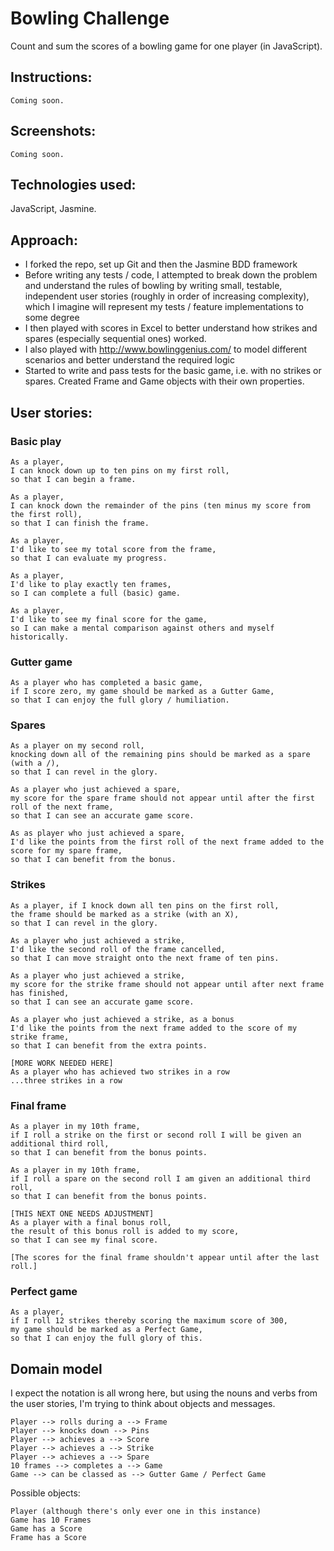 
Bowling Challenge
=================
Count and sum the scores of a bowling game for one player (in JavaScript).

Instructions:
-------
````
Coming soon.
````
Screenshots:
-------
````
Coming soon.
````
Technologies used:
-------
JavaScript, Jasmine.

Approach:
-------
- I forked the repo, set up Git and then the Jasmine BDD framework
- Before writing any tests / code, I attempted to break down the problem and understand the rules of bowling by writing small, testable, independent user stories (roughly in order of increasing complexity), which I imagine will represent my tests / feature implementations to some degree
- I then played with scores in Excel to better understand how strikes and spares (especially sequential ones) worked.
- I also played with http://www.bowlinggenius.com/ to model different scenarios and better understand the required logic
- Started to write and pass tests for the basic game, i.e. with no strikes or spares. Created Frame and Game objects with their own properties.

User stories:
-----

### Basic play
````
As a player,
I can knock down up to ten pins on my first roll,
so that I can begin a frame.

As a player,
I can knock down the remainder of the pins (ten minus my score from the first roll),
so that I can finish the frame.

As a player,
I'd like to see my total score from the frame,
so that I can evaluate my progress.

As a player,
I'd like to play exactly ten frames,
so I can complete a full (basic) game.

As a player,
I'd like to see my final score for the game,
so I can make a mental comparison against others and myself historically.
````

### Gutter game
````
As a player who has completed a basic game,
if I score zero, my game should be marked as a Gutter Game,
so that I can enjoy the full glory / humiliation.
````

### Spares
````
As a player on my second roll,
knocking down all of the remaining pins should be marked as a spare (with a /),
so that I can revel in the glory.

As a player who just achieved a spare,
my score for the spare frame should not appear until after the first roll of the next frame,
so that I can see an accurate game score.

As as player who just achieved a spare,
I'd like the points from the first roll of the next frame added to the score for my spare frame,
so that I can benefit from the bonus.
````
### Strikes
````
As a player, if I knock down all ten pins on the first roll,
the frame should be marked as a strike (with an X),
so that I can revel in the glory.

As a player who just achieved a strike,
I'd like the second roll of the frame cancelled,
so that I can move straight onto the next frame of ten pins.

As a player who just achieved a strike,
my score for the strike frame should not appear until after next frame has finished,
so that I can see an accurate game score.

As a player who just achieved a strike, as a bonus
I'd like the points from the next frame added to the score of my strike frame,
so that I can benefit from the extra points.

[MORE WORK NEEDED HERE]
As a player who has achieved two strikes in a row
...three strikes in a row
````
### Final frame
````
As a player in my 10th frame,
if I roll a strike on the first or second roll I will be given an additional third roll,
so that I can benefit from the bonus points.

As a player in my 10th frame,
if I roll a spare on the second roll I am given an additional third roll,
so that I can benefit from the bonus points.

[THIS NEXT ONE NEEDS ADJUSTMENT]
As a player with a final bonus roll,
the result of this bonus roll is added to my score,
so that I can see my final score.

[The scores for the final frame shouldn't appear until after the last roll.]
````
### Perfect game
````
As a player,
if I roll 12 strikes thereby scoring the maximum score of 300,
my game should be marked as a Perfect Game,
so that I can enjoy the full glory of this.
````

Domain model
-----
I expect the notation is all wrong here, but using the nouns and verbs from the user stories, I'm trying to think about objects and messages.
````
Player --> rolls during a --> Frame
Player --> knocks down --> Pins
Player --> achieves a --> Score
Player --> achieves a --> Strike
Player --> achieves a --> Spare
10 frames --> completes a --> Game
Game --> can be classed as --> Gutter Game / Perfect Game
````
Possible objects:
````
Player (although there's only ever one in this instance)
Game has 10 Frames
Game has a Score
Frame has a Score
````
